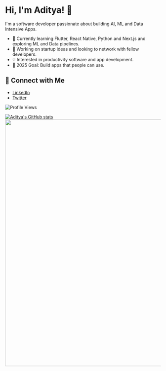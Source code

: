 # Hi, I'm Aditya! 👋

I'm a software developer passionate about building AI, ML and Data Intensive Apps.

- 🌱 Currently learning Flutter, React Native, Python and Next.js and exploring ML and Data pipelines.
- 🚀 Working on startup ideas and looking to network with fellow developers.
- 💡 Interested in productivity software and app development.
- 🎯 2025 Goal: Build apps that people can use.

## 🔗 Connect with Me
- [LinkedIn](https://www.linkedin.com/in/aditya-tiwari-587833203/)
- [Twitter](https://x.com/Aditya_T007)

![Profile Views](https://komarev.com/ghpvc/?username=Aditya-Tiwari-07&color=blue) 

[![Aditya's GitHub stats](https://github-readme-stats.vercel.app/api?username=Aditya-Tiwari-07&show_icons=true&theme=radical)](https://github.com/anuraghazra/github-readme-stats)
<img src="https://github-profile-summary-cards.vercel.app/api/cards/profile-details?username=Aditya-Tiwari-07&theme=radical" width="800px" />

